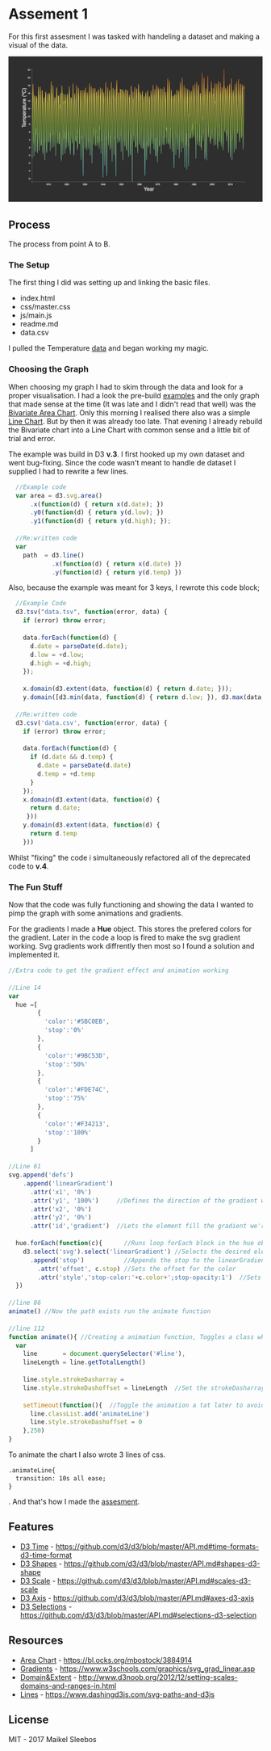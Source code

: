 # Assement 1
For this first assesment I was tasked with handeling a dataset and making a visual of the data.

![Preview](preview.png)

## Process
The process from point A to B.
### The Setup
The first thing I did was setting up and linking the basic files.
* index.html
* css/master.css
* js/main.js
* readme.md
* data.csv

I pulled the Temperature [data](https://github.com/cmda-fe3/course-17-18/blob/master/assessment-1/temperature.csv) and began working my magic.

### Choosing the Graph
When choosing my graph I had to skim through the data and look for a proper visualisation.
I had a look the pre-build [examples](https://github.com/d3/d3/wiki/Gallery) and the only graph that made sense at the time (It was late and I didn't read that well) was the [Bivariate Area Chart](https://bl.ocks.org/mbostock/3884914).
Only this morning I realised there also was a simple  [Line Chart](https://bl.ocks.org/mbostock/3883245). But by then it was already too late.
That evening I already rebuild the Bivariate chart into a Line Chart with common sense and a little bit of trial and error.

The example was build in D3 **v.3**. I first hooked up my own dataset and went bug-fixing. Since the code wasn't meant to handle de dataset I supplied I had to rewrite a few lines.

```Javascript
  //Example code
  var area = d3.svg.area()
      .x(function(d) { return x(d.date); })
      .y0(function(d) { return y(d.low); })
      .y1(function(d) { return y(d.high); });

  //Re:written code
  var
    path  = d3.line()
            .x(function(d) { return x(d.date) })
            .y(function(d) { return y(d.temp) })
```

Also, because the example was meant for 3 keys, I rewrote this code block;
```Javascript
  //Example Code
  d3.tsv("data.tsv", function(error, data) {
    if (error) throw error;

    data.forEach(function(d) {
      d.date = parseDate(d.date);
      d.low = +d.low;
      d.high = +d.high;
    });

    x.domain(d3.extent(data, function(d) { return d.date; }));
    y.domain([d3.min(data, function(d) { return d.low; }), d3.max(data, function(d) { return d.high; })]);

  //Re:written code
  d3.csv('data.csv', function(error, data) {
    if (error) throw error;

    data.forEach(function(d) {     
      if (d.date && d.temp) {     
        d.date = parseDate(d.date)  
        d.temp = +d.temp          
      }
    });
    x.domain(d3.extent(data, function(d) {
      return d.date;
     }))
    y.domain(d3.extent(data, function(d) {
      return d.temp
    }))
```
Whilst "fixing" the code i simultaneously refactored all of the deprecated code to **v.4**.

### The Fun Stuff

Now that the code was fully functioning and showing the data I wanted to pimp the graph with some animations and gradients.

For the gradients I made a **Hue** object. This stores the prefered colors for the gradient. Later in the code a loop is fired to make the svg gradient working. Svg gradients work diffrently then most so I found a solution and implemented it. 
```Javascript
//Extra code to get the gradient effect and animation working

//Line 14
var
  hue =[                      
        {
          'color':'#5BC0EB',
          'stop':'0%'
        },
        {
          'color':'#9BC53D',
          'stop':'50%'
        },
        {
          'color':'#FDE74C',
          'stop':'75%'
        },
        {
          'color':'#F34213',
          'stop':'100%'
        }
      ]
      
//Line 61
svg.append('defs')
    .append('linearGradient') 
      .attr('x1', '0%')       
      .attr('y1', '100%')     //Defines the direction of the gradient we're about to make
      .attr('x2', '0%')
      .attr('y2', '0%')
      .attr('id','gradient')  //Lets the element fill the gradient we're about to make

  hue.forEach(function(c){      //Runs loop forEach block in the hue object so that every color is displayed
    d3.select('svg').select('linearGradient') //Selects the desired element
      .append('stop')           //Appends the stop to the linearGradient to get that juicy gradient
        .attr('offset', c.stop) //Sets the offset for the color
        .attr('style','stop-color:'+c.color+';stop-opacity:1')  //Sets the stopcolor and opacity
  })
  
//line 86
animate() //Now the path exists run the animate function
  
//line 112
function animate(){ //Creating a animation function, Toggles a class which starts the animation
  var
    line       = document.querySelector('#line'),
    lineLength = line.getTotalLength()

    line.style.strokeDasharray =
    line.style.strokeDashoffset = lineLength  //Set the strokeDasharray and offset to it's own length to display it 'outofbounds'

    setTimeout(function(){  //Toggle the animation a tat later to avoid loading weirdness
      line.classList.add('animateLine')
      line.style.strokeDashoffset = 0
    },250)
}
```
To animate the chart I also wrote 3 lines of css.
```CSS3
.animateLine{
  transition: 10s all ease;
}
```
.
And that's how I made the [assesment](https://senpaizuri.github.io/fe3-assessment-1/).

## Features
*  [D3 Time](https://github.com/d3/d3/blob/master/API.md#time-formats-d3-time-format)       - https://github.com/d3/d3/blob/master/API.md#time-formats-d3-time-format
*  [D3 Shapes](https://github.com/d3/d3/blob/master/API.md#shapes-d3-shape)     - https://github.com/d3/d3/blob/master/API.md#shapes-d3-shape
*  [D3 Scale](https://github.com/d3/d3/blob/master/API.md#scales-d3-scale)     - https://github.com/d3/d3/blob/master/API.md#scales-d3-scale
*  [D3 Axis](https://github.com/d3/d3/blob/master/API.md#axes-d3-axis)     - https://github.com/d3/d3/blob/master/API.md#axes-d3-axis
*  [D3 Selections](https://github.com/d3/d3/blob/master/API.md#selections-d3-selection)     - https://github.com/d3/d3/blob/master/API.md#selections-d3-selection

## Resources
*  [Area Chart](https://bl.ocks.org/mbostock/3884914)    - https://bl.ocks.org/mbostock/3884914
*  [Gradients](https://www.w3schools.com/graphics/svg_grad_linear.asp)     - https://www.w3schools.com/graphics/svg_grad_linear.asp
*  [Domain&Extent](http://www.d3noob.org/2012/12/setting-scales-domains-and-ranges-in.html) - http://www.d3noob.org/2012/12/setting-scales-domains-and-ranges-in.html
*  [Lines](https://www.dashingd3js.com/svg-paths-and-d3js)  - https://www.dashingd3js.com/svg-paths-and-d3js

## License

MIT - 2017 Maikel Sleebos
